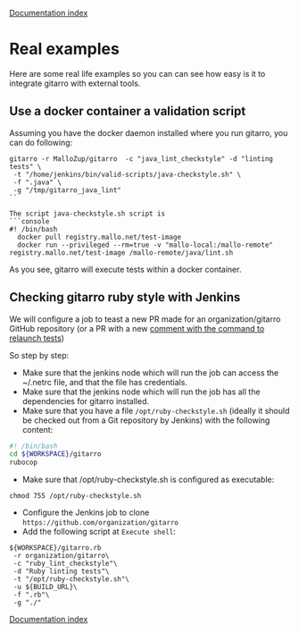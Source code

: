 [Documentation index](../README.md#documentation)

# Real examples

Here are some real life examples so you can can see how easy is it to integrate gitarro with external tools.


## Use a docker container a validation script

Assuming you have the docker daemon installed where you run gitarro, you can do following:

```console
gitarro -r MalloZup/gitarro  -c "java_lint_checkstyle" -d "linting tests" \
 -t "/home/jenkins/bin/valid-scripts/java-checkstyle.sh" \
 -f ".java" \
 -g "/tmp/gitarro_java_lint"
``

The script java-checkstyle.sh script is
```console
#! /bin/bash
  docker pull registry.mallo.net/test-image
  docker run --privileged --rm=true -v "mallo-local:/mallo-remote" registry.mallo.net/test-image /mallo-remote/java/lint.sh
```

As you see, gitarro will execute tests within a docker container. 



## Checking gitarro ruby style with Jenkins

We will configure a job to teast a new PR made for an organization/gitarro GitHub repository (or a PR with a new [comment with the command to relaunch tests](ADVANCED.md#retriggering-a-specific-test))

So step by step:

* Make sure that the jenkins node which will run the job can access the ~/.netrc file, and that the file has credentials.
* Make sure that the jenkins node which will run the job has all the dependencies for gitarro installed.
* Make sure that you have a file `/opt/ruby-checkstyle.sh` (ideally it should be checked out from a Git repository by Jenkins) with the following content:
 
 ```bash
 #! /bin/bash
 cd ${WORKSPACE}/gitarro
 rubocop
 ```
* Make sure that /opt/ruby-checkstyle.sh is configured as executable:
 
 ```chmod 755 /opt/ruby-checkstyle.sh```
* Configure the Jenkins job to clone ```https://github.com/organization/gitarro```
* Add the following script at ```Execute shell```:
 
 ```console
 ${WORKSPACE}/gitarro.rb
  -r organization/gitarro\
  -c "ruby_lint_checkstyle"\
  -d "Ruby linting tests"\
  -t "/opt/ruby-checkstyle.sh"\
  -u ${BUILD_URL}\
  -f ".rb"\
  -g "./"
 ```



[Documentation index](../README.md#documentation)
